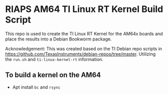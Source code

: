 # RIAPS AM64 TI Linux RT Kernel Build Script

This repo is used to create the TI Linux RT Kernel for the AM64x boards and place the results into a Debian Bookworm package.

Acknowledgement: This was created based on the TI Debian repo scripts in https://github.com/TexasInstruments/debian-repos/tree/master.  Utilizing the `run.sh` and `ti-linux-kernel-rt` information.

## To build a kernel on the AM64

* Apt install `bc` and `rsync`